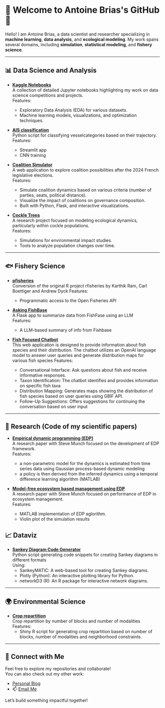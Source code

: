 # 🌟 Welcome to Antoine Brias's GitHub 🌟

Hello! I am Antoine Brias, a data scientist and researcher specializing in **machine learning**, **data analysis**, and **ecological modeling**. My work spans several domains, including **simulation**, **statistical modeling**, and **fishery science**.

---

## 📊 Data Science and Analysis
- **[Kaggle Notebooks](https://github.com/antoinebrias/kaggle)**  
  A collection of detailed Jupyter notebooks highlighting my work on data science competitions and projects.  
  Features:  
  - Exploratory Data Analysis (EDA) for various datasets.  
  - Machine learning models, visualizations, and optimization techniques.  

- **[AIS classification](https://github.com/antoinebrias/AIS_classification)**  
  Python script for classifying vesselcategories based on their trajectory.
  Features:  
  - Streamlit app
  - CNN training

- **[Coalition Simulator](https://github.com/antoinebrias/coalition)**  
  A web application to explore coalition possibilities after the 2024 French legislative elections.  
  Features:  
  - Simulate coalition dynamics based on various criteria (number of parties, seats, political distance).  
  - Visualize the impact of coalitions on governance composition.  
  - Built with Python, Flask, and interactive visualizations.  

- **[Cockle Trees](https://github.com/antoinebrias/cockle_trees)**  
  A research project focused on modeling ecological dynamics, particularly within cockle populations.  
  Features:  
  - Simulations for environmental impact studies.  
  - Tools to analyze population changes over time.  

---

## :fish: Fishery Science
- **[pfisheries](https://github.com/antoinebrias/pfisheries)**  
 Conversion of the original R project rfisheries by Karthik Ram, Carl Boettiger and Andrew Dyck 
  Features:  
  - Programmatic access to the Open Fisheries API  

- **[Asking FishBase](https://github.com/antoinebrias/askingfishbase)**  
  A Flask app to summarize data from FishFase using an LLM   
  Features:  
  - A LLM-based summary of info from Fishbase

- **[Fish Focused Chatbot](https://github.com/antoinebrias/chatbot_whaly)**  
  This web application is designed to provide information about fish species and their distribution. The chatbot utilizes an OpenAI language model to answer user queries and generate distribution maps for various fish species 
  Features:  
  - Conversational Interface: Ask questions about fish and receive informative responses.   
  - Taxon Identification: The chatbot identifies and provides information on specific fish taxa
  - Distribution Mapping: Generates maps showing the distribution of fish species based on user queries using GBIF API.
  - Follow-Up Suggestions: Offers suggestions for continuing the conversation based on user input


---

## 🧪 Research (Code of my scientific papers)
- **[Empirical dynamic programming (EDP)](https://github.com/antoinebrias/EDP2)**  
  A research paper with Steve Munch focused on the development of EDP framework.  
  Features:  
  -  a non-parametric model for the dynamics is estimated from time series data using Gaussian process-based dynamic modeling 
  -  a policy is then derived from the inferred dynamics using a temporal difference learning algorithm (MATLAB)

- **[Model-free ecosystem based management using EDP](https://github.com/antoinebrias/EDP2)**  
  A research paper with Steve Munch focused on performance of EDP in ecosystem management.  
  Features:  
  - MATLAB implementation of EDP aglorithm.  
  - Violin plot of the simulation results


## :chart_with_upwards_trend: Dataviz
- **[Sankey Diagram Code Generator](https://github.com/antoinebrias/sankey_formatter)**  
  Python script generating code snippets for creating Sankey diagrams in different formats  
  Using:  
  - SankeyMATIC: A web-based tool for creating Sankey diagrams.  
  - Plotly (Python): An interactive plotting library for Python.
  - networkD3 (R): An R package for interactive network diagrams.

---

## 🌍 Environmental Science
- **[Crop repartition](https://github.com/antoinebrias/crop_repartition)**  
Crop repartition by number of blocks and number of modalities
  Features:  
  - Shiny R script for generating crop repartition based on number of blocks, number of modalities and neighborhood constraints.

---

## 🔗 Connect with Me
Feel free to explore my repositories and collaborate!  
You can also check out my other work:  
- [Personal Blog](https://www.briaslab.fr/blog/)
- 📫 [Email Me](mailto:antoinebrias[@]gmail.com)  

Let’s build something impactful together!
